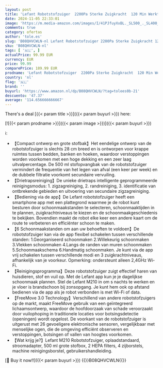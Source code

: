 ```yaml
---
layout: post
title: 'Lefant Robotstofzuiger  2200Pa Sterke Zuigkracht  120 Min Werktijd  Zelfopladende  Stofzuiger  Slank  Stil  WiFi/App/Alexa  6 Reinigingsstanden Ideaal voor Huisdierharen  Harde Vloer  M210 Pro Wit '
date: 2024-11-05 22:33:01
image: 'https://m.media-amazon.com/images/I/41PJfuyXxBL._SL500_._SL400_.jpg'
comments: true
category: ofertas
author: 'tole.es'
slug: 'B08QHVCWLN-nl Lefant Robotstofzuiger 2200Pa Sterke Zuigkracht 120 Min...'
sku: 'B08QHVCWLN-nl'
tags: [ '🇳🇱', ]
actualPrice: 99.99 EUR
currency: EUR
price: 99.99
comparePrice: 189.99 EUR
prodname: 'Lefant Robotstofzuiger  2200Pa Sterke Zuigkracht  120 Min Werktijd  Zelfopladende  Stofzuiger  Slank  Stil  WiFi/App/Alexa  6 Reinigingsstanden Ideaal voor Huisdierharen  Harde Vloer  M210 Pro Wit '
country: 'nl'
flag: '🇳🇱'
brand: ''
buyurl: 'https://www.amazon.nl/dp/B08QHVCWLN/?tag=tolees0b-21'
descuento: '47.37'
average: '114.656666666667'
---
```


There's a deal [{{< param title >}}]({{< param buyurl >}})  here:

[![{{< param prodname >}}]({{< param image >}})]({{< param buyurl >}})

ℹ️:

- 【Compact ontwerp en grote stofbak】Het eendelige ontwerp van de robotstofzuiger is slechts 28 cm breed en is ontworpen voor krappe ruimtes tussen bedden, banken en hoeken, waardoor verstoppingen worden voorkomen met een hoge dekking en een zeer laag uitvalpercentage. De 500 ml stofopvangbak van de robotstofzuiger vermindert de frequentie van het legen van afval (een keer per week) en de dubbele filtratie voorkomt secundaire vervuiling.
- 【Drietrapsreiniging】De unieke drietraps intelligente geprogrammeerde reinigingsmodus: 1. zigzagreiniging, 2. randreiniging, 3. identificatie van ontbrekende gebieden en uitvoering van secundaire zigzagreiniging.
- 【Bediening via de app】De Lefant robotstofzuiger heeft een smartphone app met een plattegrond waarmee je de robot kunt besturen door schoonmaakstanden te selecteren, schoonmaaktijden in te plannen, zuigkrachtniveaus te kiezen en de schoonmaakgeschiedenis te bekijken. Bovendien maakt de robot elke keer een andere kaart om de route te verbeteren en efficiënter schoon te maken.
- 【6 Schoonmaakstanden om aan uw behoeften te voldoen】De robotstofzuiger kan via de app flexibel schakelen tussen verschillende standen: 1.Georganiseerd schoonmaken 2.Willekeurig schoonmaken 3.Vlekken schoonmaken 4.Langs de randen van muren schoonmaken 5.Schoonmaakschema 6.Handmatig schoonmaken. Je kunt via de app vrij schakelen tussen verschillende modi en 3 zuigkrachtniveaus, afhankelijk van je voorkeur. Opmerking: ondersteunt alleen 2,4GHz Wi-Fi.
- 【Reinigingsprogramma】Deze robotstofzuiger zuigt effectief haren van huisdieren, stof en vuil op. Met de Lefant app kun je je dagelijkse schoonmaak plannen. Stel de Lefant M210 in om s nachts te werken en je vloer is brandschoon bij zonsopgang. Je kunt hem ook op afstand bedienen via de app als je robot verbonden is met Wi-Fi of data.
- 【FreeMove 3.0 Technology】Verschillend van andere robotstofzuigers op de markt, maakt FreeMove gebruik van een geïntegreerd lichaamsontwerp, waardoor de hoofdoorzaak van schade veroorzaakt door vuilophoping in traditionele locaties voor botsingsdetectie (openingen) wordt opgelost. De voorkant van de robotstofzuiger is uitgerust met 26 gevoeligere elektronische sensoren, vergelijkbaar met menselijke ogen, die de omgeving efficiënt observeren en verstoppingen, botsingen of vallen van hoogtes voorkomen.
- 【Wat krijg je?】Lefant M210 Robotstofzuiger, oplaadstandaard, stroomadapter, 500 ml grote stofbox, 2 HEPA filters, 4 zijborstels, machine reinigingsborstel, gebruikershandleiding.

[🛒 Buy it now!!]({{< param buyurl >}})
{{<world>}}B08QHVCWLN{{</world>}}
